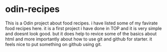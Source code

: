 # odin-recipes
This is a Odin project about food recipes. i have listed some of my favirate food recipes here.
it is a first project i have done in TOP and it is very simple and doesnt look good. but it does help to revice some of the basics about html and more importantly about how to use git and github for starter. it feels nice to put something on github using git.